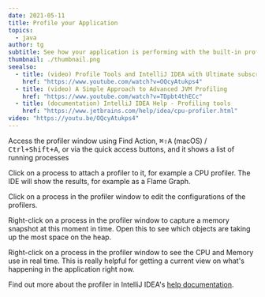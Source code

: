 ```yaml
---
date: 2021-05-11
title: Profile your Application
topics:
  - java
author: tg
subtitle: See how your application is performing with the built-in profiler.
thumbnail: ./thumbnail.png
seealso:
  - title: (video) Profile Tools and IntelliJ IDEA with Ultimate subscription
    href: "https://www.youtube.com/watch?v=OQcyAtukps4"
  - title: (video) A Simple Approach to Advanced JVM Profiling
    href: "https://www.youtube.com/watch?v=TDpbt4thECc"
  - title: (documentation) IntelliJ IDEA Help - Profiling tools
    href: "https://www.jetbrains.com/help/idea/cpu-profiler.html"
video: "https://youtu.be/OQcyAtukps4"
---
```


Access the profiler window using Find Action, <kbd>⌘⇧A</kbd> (macOS) / <kbd>Ctrl+Shift+A</kbd>, or via the quick access buttons, and it shows a list of running processes

Click on a process to attach a profiler to it, for example a CPU profiler. The IDE will show the results, for example as a Flame Graph.

Click on a process in the profiler window to edit the configurations of the profilers.

Right-click on a process in the profiler window to capture a memory snapshot at this moment in time. Open this to see which objects are taking up the most space on the heap.

Right-click on a process in the profiler window to see the CPU and Memory use in real time. This is really helpful for getting a current view on what's happening in the application right now.

Find out more about the profiler in IntelliJ IDEA's [help documentation](https://www.jetbrains.com/help/idea/cpu-profiler.html).
